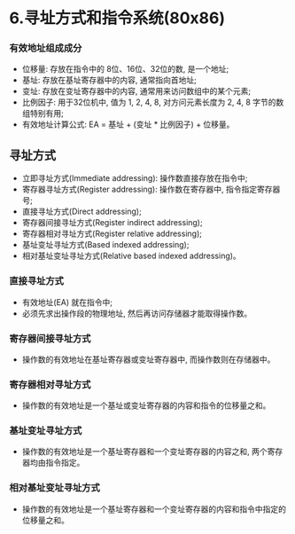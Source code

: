 # 6.寻址方式和指令系统(80x86)
### 有效地址组成成分
- 位移量: 存放在指令中的 8位、16位、32位的数, 是一个地址;
- 基址: 存放在基址寄存器中的内容, 通常指向首地址;
- 变址: 存放在变址寄存器中的内容, 通常用来访问数组中的某个元素;
- 比例因子: 用于32位机中, 值为 1, 2, 4, 8, 对方问元素长度为 2, 4, 8 字节的数组特别有用;
- 有效地址计算公式: EA = 基址 + (变址 * 比例因子) + 位移量。

## 寻址方式
- 立即寻址方式(Immediate addressing): 操作数直接存放在指令中;
- 寄存器寻址方式(Register addressing): 操作数在寄存器中, 指令指定寄存器号;
- 直接寻址方式(Direct addressing);
- 寄存器间接寻址方式(Register indirect addressing);
- 寄存器相对寻址方式(Register relative addressing);
- 基址变址寻址方式(Based indexed addressing);
- 相对基址变址寻址方式(Relative based indexed addressing)。

### 直接寻址方式
- 有效地址(EA) 就在指令中;
- 必须先求出操作段的物理地址, 然后再访问存储器才能取得操作数。

### 寄存器间接寻址方式
- 操作数的有效地址在基址寄存器或变址寄存器中, 而操作数则在存储器中。

### 寄存器相对寻址方式
- 操作数的有效地址是一个基址或变址寄存器的内容和指令的位移量之和。

### 基址变址寻址方式
- 操作数的有效地址是一个基址寄存器和一个变址寄存器的内容之和, 两个寄存器均由指令指定。

### 相对基址变址寻址方式
- 操作数的有效地址是一个基址寄存器和一个变址寄存器的内容和指令中指定的位移量之和。
